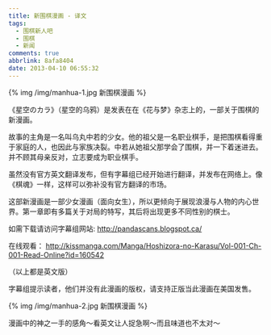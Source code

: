```yaml
---
title: 新围棋漫画 - 译文
tags:
  - 围棋新人吧
  - 围棋
  - 新闻
comments: true
abbrlink: 8afa8404
date: 2013-04-10 06:55:32
---
```


{% img /img/manhua-1.jpg 新围棋漫画 %}

《星空のカラ》（星空的乌鸦）是发表在在《花与梦》杂志上的，一部关于围棋的新漫画。

故事的主角是一名叫乌丸中若的少女。他的祖父是一名职业棋手，是把围棋看得重于家庭的人，也因此与家族决裂。中若从她祖父那学会了围棋，并一下着迷进去。并不顾其母亲反对，立志要成为职业棋手。

虽然没有官方英文翻译发布，但有字幕组已经开始进行翻译，并发布在网络上。像《棋魂》一样，这样可以弥补没有官方翻译的市场。

这部新漫画是一部少女漫画（面向女生），所以更倾向于展现浪漫与人物的内心世界。第一章即有多篇关于对局的特写，其后将出现更多不同性别的棋士。

如需下载请访问字幕组网站:
http://pandascans.blogspot.ca/

在线观看：
http://kissmanga.com/Manga/Hoshizora-no-Karasu/Vol-001-Ch-001-Read-Online?id=160542

（以上都是英文版）

字幕组提示读者，他们并没有此漫画的版权，请支持正版当此漫画在美国发售。

{% img /img/manhua-2.jpg 新围棋漫画 %}

漫画中的神之一手的感角～看英文让人捉急啊～而且味道也不太对～
